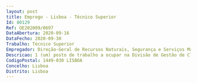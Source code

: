 ```yaml
--- 
layout: post
title: Emprego - Lisboa - Técnico Superior
Id: 80129
Ref: OE202009/0697
DataAbertura: 2020-09-16
DataFecho: 2020-09-30
Trabalho: Técnico Superior
Empregador: Direção-Geral de Recursos Naturais, Segurança e Serviços Marítimos
Descricao: 1 (um) posto de trabalho a ocupar na Divisão de Gestão de Clientes, da Direção Geral de Recursos Naturais, Segurança e Serviços Marítimos.
CodigoPostal: 1449-030 LISBOA
Concelho: Lisboa
Distrito: Lisboa
--- 
```


